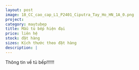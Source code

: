 ```yaml
---
layout: post
image: 18_CC_cao_cap_L1_P2401_Ciputra_Tay_Ho_HN_1A_0.png
project:
category: mautubep
title: Mẫu tủ bếp hiện đại
price: liên hệ
stock: đặt hàng
sizes: Kích thước theo đặt hàng
description: |
---
```

Thông tin về tủ bếp!!!!!!